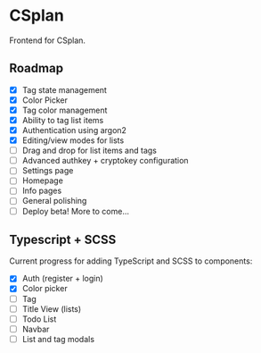# CSplan
Frontend for CSplan.

## Roadmap
- [x] Tag state management
- [x] Color Picker
- [x] Tag color management
- [x] Ability to tag list items
- [x] Authentication using argon2
- [x] Editing/view modes for lists
- [ ] Drag and drop for list items and tags
- [ ] Advanced authkey + cryptokey configuration
- [ ] Settings page
- [ ] Homepage
- [ ] Info pages
- [ ] General polishing
- [ ] Deploy beta!
More to come...

## Typescript + SCSS
Current progress for adding TypeScript and SCSS to components:
- [x] Auth (register + login)
- [x] Color picker
- [ ] Tag
- [ ] Title View (lists)
- [ ] Todo List
- [ ] Navbar
- [ ] List and tag modals
